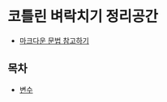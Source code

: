 # 코틀린 벼락치기 정리공간
- [마크다운 문법 참고하기](https://gist.github.com/yunwoong7/83246af10e1831233a870c26104e4a1f)

## 목차
- [변수](https://github.com/wnstjq0915/Kotlin/blob/main/doc/1_var.md)
